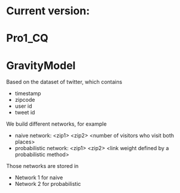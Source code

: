 # Current version:
# Pro1_CQ
# GravityModel

Based on the dataset of twitter, which contains
* timestamp
* zipcode
* user id
* tweet id

We build different networks, for example
* naive network: \<zip1> \<zip2> \<number of visitors who visit both places>
* probabilistic network: \<zip1> \<zip2> \<link weight defined by a probabilistic method>

Those networks are stored in
* Network 1 for naive
* Network 2 for probabilistic
